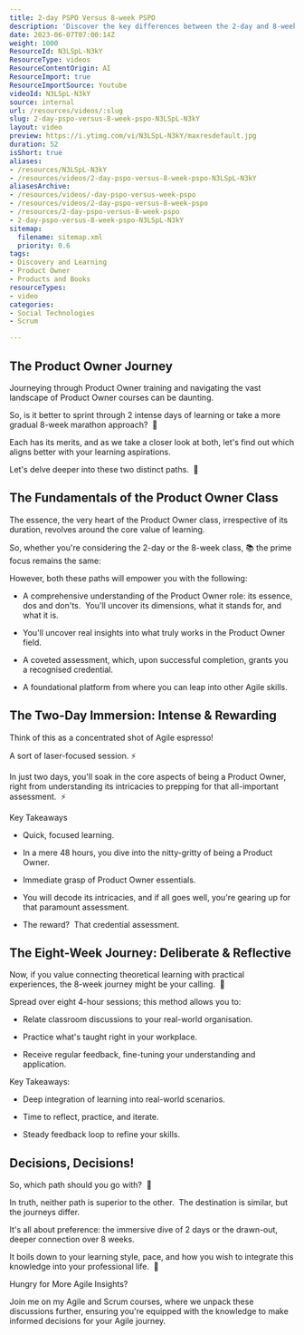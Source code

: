 ```yaml
---
title: 2-day PSPO Versus 8-week PSPO
description: 'Discover the key differences between the 2-day and 8-week PSPO courses in this short video with Martin Hinshelwood. Elevate your Scrum journey! #PSPO #Scrum'
date: 2023-06-07T07:00:14Z
weight: 1000
ResourceId: N3LSpL-N3kY
ResourceType: videos
ResourceContentOrigin: AI
ResourceImport: true
ResourceImportSource: Youtube
videoId: N3LSpL-N3kY
source: internal
url: /resources/videos/:slug
slug: 2-day-pspo-versus-8-week-pspo-N3LSpL-N3kY
layout: video
preview: https://i.ytimg.com/vi/N3LSpL-N3kY/maxresdefault.jpg
duration: 52
isShort: true
aliases:
- /resources/N3LSpL-N3kY
- /resources/videos/2-day-pspo-versus-8-week-pspo-N3LSpL-N3kY
aliasesArchive:
- /resources/videos/-day-pspo-versus-week-pspo
- /resources/videos/2-day-pspo-versus-8-week-pspo
- /resources/2-day-pspo-versus-8-week-pspo
- 2-day-pspo-versus-8-week-pspo-N3LSpL-N3kY
sitemap:
  filename: sitemap.xml
  priority: 0.6
tags:
- Discovery and Learning
- Product Owner
- Products and Books
resourceTypes:
- video
categories:
- Social Technologies
- Scrum

---
```

## The Product Owner Journey

Journeying through Product Owner training and navigating the vast landscape of Product Owner courses can be daunting.

So, is it better to sprint through 2 intense days of learning or take a more gradual 8-week marathon approach?  🏃

Each has its merits, and as we take a closer look at both, let's find out which aligns better with your learning aspirations.

Let's delve deeper into these two distinct paths.  🎯

## The Fundamentals of the Product Owner Class

The essence, the very heart of the Product Owner class, irrespective of its duration, revolves around the core value of learning.

So, whether you're considering the 2-day or the 8-week class, 📚 the prime focus remains the same:

However, both these paths will empower you with the following:

- A comprehensive understanding of the Product Owner role: its essence, dos and don'ts.  You'll uncover its dimensions, what it stands for, and what it is.

- You'll uncover real insights into what truly works in the Product Owner field.

- A coveted assessment, which, upon successful completion, grants you a recognised credential.

- A foundational platform from where you can leap into other Agile skills.

## The Two-Day Immersion: Intense & Rewarding

Think of this as a concentrated shot of Agile espresso!

A sort of laser-focused session. ⚡️

In just two days, you'll soak in the core aspects of being a Product Owner, right from understanding its intricacies to prepping for that all-important assessment.  ⚡️

Key Takeaways

- Quick, focused learning.

- In a mere 48 hours, you dive into the nitty-gritty of being a Product Owner.

- Immediate grasp of Product Owner essentials.

- You will decode its intricacies, and if all goes well, you're gearing up for that paramount assessment.

- The reward?  That credential assessment.

## The Eight-Week Journey: Deliberate & Reflective

Now, if you value connecting theoretical learning with practical experiences, the 8-week journey might be your calling.  🌟

Spread over eight 4-hour sessions; this method allows you to:

- Relate classroom discussions to your real-world organisation.

- Practice what's taught right in your workplace.

- Receive regular feedback, fine-tuning your understanding and application.

Key Takeaways:

- Deep integration of learning into real-world scenarios.

- Time to reflect, practice, and iterate.

- Steady feedback loop to refine your skills.

## Decisions, Decisions!

So, which path should you go with?  🤷

In truth, neither path is superior to the other.  The destination is similar, but the journeys differ.

It's all about preference: the immersive dive of 2 days or the drawn-out, deeper connection over 8 weeks.

It boils down to your learning style, pace, and how you wish to integrate this knowledge into your professional life.  🤔

Hungry for More Agile Insights?

Join me on my Agile and Scrum courses, where we unpack these discussions further, ensuring you're equipped with the knowledge to make informed decisions for your Agile journey.
